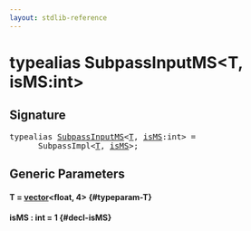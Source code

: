 ```yaml
---
layout: stdlib-reference
---
```


# typealias SubpassInputMS\<T, isMS:int\>

## Signature

<pre>
<span class='code_keyword'>typealias</span> <a href="/stdlib-reference/types/SubpassInputMS" class="code_type">SubpassInputMS</a>&lt;<a href="/stdlib-reference/types/SubpassInputMS#typeparam-T" class="code_type">T</a>, <a href="/stdlib-reference/types/SubpassInputMS#typeparam-isMS" class="code_var">isMS</a>:int&gt; = 
    __SubpassImpl&lt;<a href="/stdlib-reference/types/SubpassInputMS#typeparam-T" class="code_type">T</a>, <a href="/stdlib-reference/types/SubpassInputMS#typeparam-isMS" class="code_var">isMS</a>&gt;;
</pre>

## Generic Parameters

#### T  = [vector](/stdlib-reference/types/vector/index)\<float, 4\> {#typeparam-T}
#### isMS  : int = 1 {#decl-isMS}

